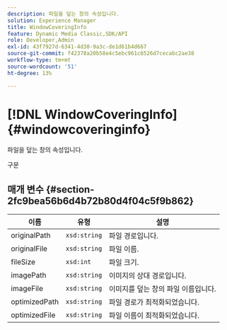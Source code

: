 ```yaml
---
description: 파일을 덮는 창의 속성입니다.
solution: Experience Manager
title: WindowCoveringInfo
feature: Dynamic Media Classic,SDK/API
role: Developer,Admin
exl-id: 43f7927d-6341-4d30-9a3c-de1d61b4d667
source-git-commit: f42378a20b58e4c5ebc961c6526d7cecabc2ae38
workflow-type: tm+mt
source-wordcount: '51'
ht-degree: 13%

---
```


# [!DNL WindowCoveringInfo]{#windowcoveringinfo}

파일을 덮는 창의 속성입니다.

구문

## 매개 변수 {#section-2fc9bea56b6d4b72b80d4f04c5f9b862}

| 이름 | 유형 | 설명 |
|---|---|---|
| originalPath | `xsd:string` | 파일 경로입니다. |
| originalFile | `xsd:string` | 파일 이름. |
| fileSize | `xsd:int` | 파일 크기. |
| imagePath | `xsd:string` | 이미지의 상대 경로입니다. |
| imageFile | `xsd:string` | 이미지를 덮는 창의 파일 이름입니다. |
| optimizedPath | `xsd:string` | 파일 경로가 최적화되었습니다. |
| optimizedFile | `xsd:string` | 파일 이름이 최적화되었습니다. |
